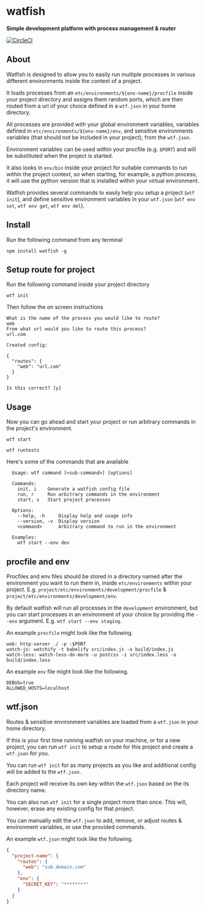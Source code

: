 # watfish

**Simple development platform with process management & router**

[![CircleCI](https://circleci.com/gh/JakeSidSmith/watfish/tree/master.svg?style=svg)](https://circleci.com/gh/JakeSidSmith/watfish/tree/master)

## About

Watfish is designed to allow you to easily run multiple processes in various different environments inside the context of a project.

It loads processes from an `etc/environments/${env-name}/procfile` inside your project directory and assigns them random ports, which are then routed from a url of your choice defined in a `wtf.json` in your home directory.

All processes are provided with your global environment variables, variables defined in `etc/environments/${env-name}/env`, and sensitive environments variables (that should not be included in your project), from the `wtf.json`.

Environment variables can be used within your procfile (e.g. `$PORT`) and will be substituted when the project is started.

It also looks in `env/bin` inside your project for suitable commands to run within the project context, so when starting, for example, a python process, it will use the python version that is installed within your virtual environment.

Watfish provides several commands to easily help you setup a project (`wtf init`), and define sensitive environment variables in your `wtf.json` (`wtf env set`, `wtf env get`, `wtf env del`).

## Install

Run the following command from any terminal

```shell
npm install watfish -g
```

## Setup route for project

Run the following command inside your project directory

```shell
wtf init
```

Then follow the on screen instructions

```shell
What is the name of the process you would like to route?
web
From what url would you like to route this process?
url.com

Created config:

{
  "routes": {
    "web": "url.com"
  }
}

Is this correct? [y]
```

## Usage

Now you can go ahead and start your project or run arbitrary commands in the project's environment.

```shell
wtf start
```

```shell
wtf runtests
```

Here's some of the commands that are available

```shell
  Usage: wtf command [<sub-command>] [options]

  Commands:
    init, i    Generate a watfish config file
    run, r     Run arbitrary commands in the environment
    start, s   Start project processes

  Options:
    --help, -h     Display help and usage info
    --version, -v  Display version
    <command>      Arbitrary command to run in the environment

  Examples:
    wtf start --env dev
```

## procfile and env

Procfiles and env files should be stored in a directory named after the environment you want to run them in, inside `etc/environments` within your project. E.g. `project/etc/environments/development/procfile` & `project/etc/environments/development/env`.

By default watfish will run all processes in the `development` environment, but you can start processes in an environment of your choice by providing the `--env` argument. E.g. `wtf start --env staging`.

An example `procfile` might look like the following.

```
web: http-server ./ -p :$PORT
watch-js: watchify -t babelify src/index.js -o build/index.js
watch-less: watch-less-do-more -u postcss -i src/index.less -o build/index.less
```

An example `env` file might look like the following.

```
DEBUG=true
ALLOWED_HOSTS=localhost
```

## wtf.json

Routes & sensitive environment variables are loaded from a `wtf.json` in your home directory.

If this is your first time running watfish on your machine, or for a new project, you can run `wtf init` to setup a route for this project and create a `wtf.json` for you.

You can run `wtf init` for as many projects as you like and additional config will be added to the `wtf.json`.

Each project will receive its own key within the `wtf.json` based on the its directory name.

You can also run `wtf init` for a single project more than once. This will, however, erase any existing config for that project.

You can manually edit the `wtf.json` to add, remove, or adjust routes & environment variables, or use the provided commands.

An example `wtf.json` might look like the following.

```json
{
  "project-name": {
    "routes": {
      "web": "sub.domain.com"
    },
    "env": {
      "SECRET_KEY": "********"
    }
  }
}
```
